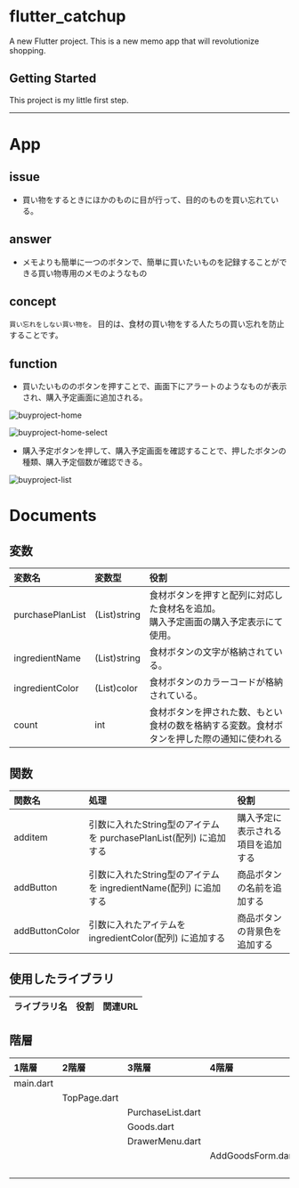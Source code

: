 # flutter_catchup

A new Flutter project.
This is a new memo app that will revolutionize shopping.

## Getting Started

This project is my little first step.

---

# App

## issue

* 買い物をするときにほかのものに目が行って、目的のものを買い忘れている。

<!-- * 買い物するときに、以前に買ったものと同じものを買って無駄買いしてしまう。 -->

## answer

* メモよりも簡単に一つのボタンで、簡単に買いたいものを記録することができる買い物専用のメモのようなもの

<!-- * 買い物終了後、メモの履歴を商品ごとで見ることができる -->

## concept

`買い忘れをしない買い物を。`
目的は、食材の買い物をする人たちの買い忘れを防止することです。

## function

* 買いたいもののボタンを押すことで、画面下にアラートのようなものが表示され、購入予定画面に追加される。

![buyproject-home](https://user-images.githubusercontent.com/51155933/71222625-8cfe1000-2314-11ea-87f1-b8add6b0f608.png)

![buyproject-home-select](https://user-images.githubusercontent.com/51155933/71223050-fc283400-2315-11ea-8a0a-44ff593209a5.png)


* 購入予定ボタンを押して、購入予定画面を確認することで、押したボタンの種類、購入予定個数が確認できる。
<!-- 押された時間が表示される。 -->

![buyproject-list](https://user-images.githubusercontent.com/51155933/71301578-0b75b300-23e4-11ea-83f2-2059b45dc8e3.png)

<!-- * 購入予定の画面で「完了」ボタンを押すと、購入履歴に入る。 -->
<!-- * 購入履歴では、購入が完了した順で並んでいる。 -->

# Documents

## 変数

| 変数名           | 変数型       | 役割                                                                                       |
| :--------------- | :----------- | :----------------------------------------------------------------------------------------- |
| purchasePlanList | (List)string | 食材ボタンを押すと配列に対応した食材名を追加。<br>購入予定画面の購入予定表示にて使用。     |
| ingredientName   | (List)string | 食材ボタンの文字が格納されている。                                                         |
| ingredientColor  | (List)color  | 食材ボタンのカラーコードが格納されている。                                                 |
| count            | int          | 食材ボタンを押された数、もとい食材の数を格納する変数。食材ボタンを押した際の通知に使われる |

## 関数

| 関数名         | 処理                                                               | 役割                               |
| :------------- | :----------------------------------------------------------------- | :--------------------------------- |
| additem        | 引数に入れたString型のアイテムを purchasePlanList(配列) に追加する | 購入予定に表示される項目を追加する |
| addButton      | 引数に入れたString型のアイテムを ingredientName(配列) に追加する   | 商品ボタンの名前を追加する         |
| addButtonColor | 引数に入れたアイテムを ingredientColor(配列) に追加する            | 商品ボタンの背景色を追加する       |

## 使用したライブラリ

| ライブラリ名 | 役割 | 関連URL |
| :----------- | :--- | :------ |

## 階層

| 1階層     | 2階層        | 3階層             | 4階層             | 5階層            |
| :-------- | :----------- | :---------------- | :---------------- | :--------------- |
| main.dart |              |                   |                   |                  |
|           | TopPage.dart |                   |                   |                  |
|           |              | PurchaseList.dart |                   |                  |
|           |              | Goods.dart        |                   |                  |
|           |              | DrawerMenu.dart   |                   |                  |
|           |              |                   | AddGoodsForm.dart |                  |
|           |              |                   |                   | SelectColor.dart |
